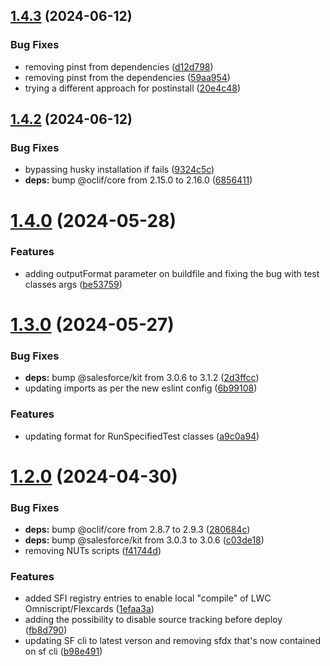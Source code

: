## [1.4.3](https://github.com/tiagonnascimento/sf-orgdevmode-builds/compare/1.4.2...1.4.3) (2024-06-12)


### Bug Fixes

* removing pinst from dependencies ([d12d798](https://github.com/tiagonnascimento/sf-orgdevmode-builds/commit/d12d7987e914a6c20b12c8ddb85b2591ab1546cb))
* removing pinst from the dependencies ([59aa954](https://github.com/tiagonnascimento/sf-orgdevmode-builds/commit/59aa954bb9b2dc87523ce94c9c55b39a2b35045c))
* trying a different approach for postinstall ([20e4c48](https://github.com/tiagonnascimento/sf-orgdevmode-builds/commit/20e4c48764891a44c8e6e285e209cd82dbb61c5a))



## [1.4.2](https://github.com/tiagonnascimento/sf-orgdevmode-builds/compare/1.4.0...1.4.2) (2024-06-12)


### Bug Fixes

* bypassing husky installation if fails ([9324c5c](https://github.com/tiagonnascimento/sf-orgdevmode-builds/commit/9324c5c2049c817a43833e72dd6c5b54e2ca3f0d))
* **deps:** bump @oclif/core from 2.15.0 to 2.16.0 ([6856411](https://github.com/tiagonnascimento/sf-orgdevmode-builds/commit/68564115dc304616466ea88bde907abba6814cea))



# [1.4.0](https://github.com/tiagonnascimento/sf-orgdevmode-builds/compare/1.3.0...1.4.0) (2024-05-28)


### Features

* adding outputFormat parameter on buildfile and fixing the bug with test classes args ([be53759](https://github.com/tiagonnascimento/sf-orgdevmode-builds/commit/be53759e546f088e0ecd64c47b42e71c00e4422c))



# [1.3.0](https://github.com/tiagonnascimento/sf-orgdevmode-builds/compare/1.2.0...1.3.0) (2024-05-27)


### Bug Fixes

* **deps:** bump @salesforce/kit from 3.0.6 to 3.1.2 ([2d3ffcc](https://github.com/tiagonnascimento/sf-orgdevmode-builds/commit/2d3ffcca8c79009c7168877963d8b594cca18807))
* updating imports as per the new eslint config ([6b99108](https://github.com/tiagonnascimento/sf-orgdevmode-builds/commit/6b9910813434235927c17cfab12ede08d5aca03e))


### Features

* updating format for RunSpecifiedTest classes ([a9c0a94](https://github.com/tiagonnascimento/sf-orgdevmode-builds/commit/a9c0a94eefc46d9b73d3aa3c51d4f88dc1d85e96))



# [1.2.0](https://github.com/tiagonnascimento/sf-orgdevmode-builds/compare/1.1.0...1.2.0) (2024-04-30)


### Bug Fixes

* **deps:** bump @oclif/core from 2.8.7 to 2.9.3 ([280684c](https://github.com/tiagonnascimento/sf-orgdevmode-builds/commit/280684c1c523a9fcb66a4f12bada32ca45b2e938))
* **deps:** bump @salesforce/kit from 3.0.3 to 3.0.6 ([c03de18](https://github.com/tiagonnascimento/sf-orgdevmode-builds/commit/c03de189d0ad19fed72d38880446b5ffb63aed18))
* removing NUTs scripts ([f41744d](https://github.com/tiagonnascimento/sf-orgdevmode-builds/commit/f41744d0e506656b814d8c7aa901e7301849a9c0))


### Features

* added SFI registry entries to enable local "compile" of LWC Omniscript/Flexcards ([1efaa3a](https://github.com/tiagonnascimento/sf-orgdevmode-builds/commit/1efaa3afada38ba5a46ddf6019107d350f500736))
* adding the possibility to disable source tracking before deploy ([fb8d790](https://github.com/tiagonnascimento/sf-orgdevmode-builds/commit/fb8d790dac6969f3de7e17d5d2a18b93f00fd476))
* updating SF cli to latest verson and removing sfdx that's now contained on sf cli ([b98e491](https://github.com/tiagonnascimento/sf-orgdevmode-builds/commit/b98e4913597ce14c9ff4bdeaa6058d79d4bdcaff))




